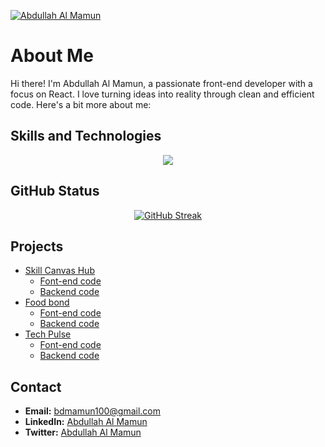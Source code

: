 [![Abdullah Al Mamun](https://raw.githubusercontent.com/aamamun24/aamamun24/main/images/banner.png "Abdullah Al Mamun")](https://www.linkedin.com/in/aamamun24/)

# About Me

Hi there! I'm Abdullah Al Mamun, a passionate front-end developer with a focus on React. I love turning ideas into reality through clean and efficient code. Here's a bit more about me:

## Skills and Technologies

<p align="center">
  <a href="https://skillicons.dev">
    <img src="https://skillicons.dev/icons?i=html,css,tailwind,js,react,mongodb,express,nodejs,figma,git,firebase,vercel" />
  </a>
</p>

## GitHub Status

<div align="center">
    <a href="https://git.io/streak-stats"><img src="https://github-readme-streak-stats.herokuapp.com?user=aamamun24&theme=dark&hide_border=true" alt="GitHub Streak" /></a>
</div>

## Projects

- [Skill Canvas Hub](https://skillcanvashub.web.app)
  - [Font-end code](https://github.com/aamamun24/skill-canvas-hub-client)
  - [Backend code](https://github.com/aamamun24/skill-canvas-hub-server)
- [Food bond](https://food-bond.web.app)
  - [Font-end code](https://github.com/aamamun24/food-bond-server)
  - [Backend code](https://github.com/aamamun24/food-bond-server)
- [Tech Pulse](https://tech-pulses.web.app)
  - [Font-end code](https://github.com/aamamun24/tech-pulse-client)
  - [Backend code](https://github.com/aamamun24/tech-pulse-server)


## Contact

- **Email:** bdmamun100@gmail.com
- **LinkedIn:** [Abdullah Al Mamun](https://www.linkedin.com/in/aamamun24/)
- **Twitter:** [Abdullah Al Mamun](https://twitter.com/AAMamun24)
